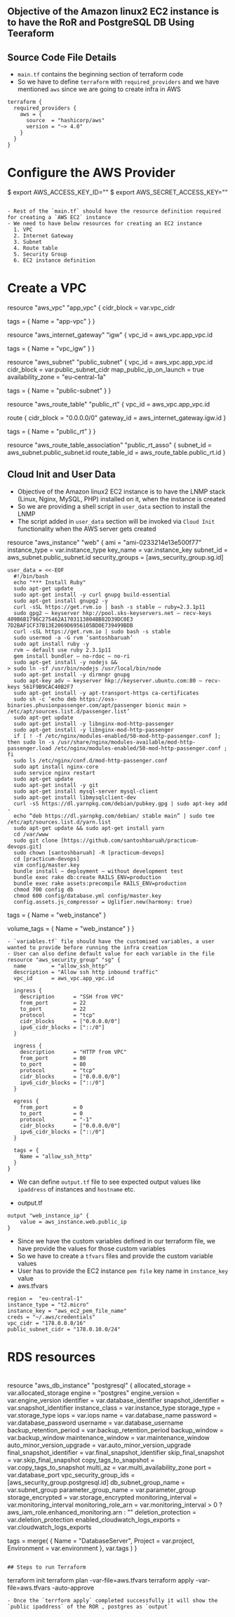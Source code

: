 ## Objective of the Amazon linux2 EC2 instance is to have the RoR and PostgreSQL DB Using Teeraform

## Source Code File Details
- `main.tf` contains the beginning section of terraform code
- So we have to define `terraform` with `required_providers` and we have mentioned `aws` since we are going to create infra in AWS

```
terraform {
  required_providers {
    aws = {
      source  = "hashicorp/aws"
      version = "~> 4.0"
    }
  }
}
```

# Configure the AWS Provider
$ export AWS_ACCESS_KEY_ID=""
$ export AWS_SECRET_ACCESS_KEY=""
```

- Rest of the `main.tf` should have the resource definition required for creating a `AWS EC2` instance
- We need to have below resources for creating an EC2 instance
  1. VPC
  2. Internet Gateway
  3. Subnet
  4. Route table
  5. Security Group
  6. EC2 instance definition

```
# Create a VPC
resource "aws_vpc" "app_vpc" {
  cidr_block = var.vpc_cidr

  tags = {
    Name = "app-vpc"
  }
}

resource "aws_internet_gateway" "igw" {
  vpc_id = aws_vpc.app_vpc.id

  tags = {
    Name = "vpc_igw"
  }
}

resource "aws_subnet" "public_subnet" {
  vpc_id            = aws_vpc.app_vpc.id
  cidr_block        = var.public_subnet_cidr
  map_public_ip_on_launch = true
  availability_zone = "eu-central-1a"

  tags = {
    Name = "public-subnet"
  }
}

resource "aws_route_table" "public_rt" {
  vpc_id = aws_vpc.app_vpc.id

  route {
    cidr_block = "0.0.0.0/0"
    gateway_id = aws_internet_gateway.igw.id
  }

  tags = {
    Name = "public_rt"
  }
}

resource "aws_route_table_association" "public_rt_asso" {
  subnet_id      = aws_subnet.public_subnet.id
  route_table_id = aws_route_table.public_rt.id
}


## Cloud Init and User Data
- Objective of the Amazon linux2 EC2 instance is to have the LNMP stack (Linux, Nginx, MySQL, PHP) installed on it, when the instance is created
- So we are providing a shell script in `user_data` section to install the LNMP
- The script added in `user_data` section will be invoked via `Cloud Init` functionality when the AWS server gets created

resource "aws_instance" "web" {
  ami             = "ami-0233214e13e500f77" 
  instance_type   = var.instance_type
  key_name        = var.instance_key
  subnet_id       = aws_subnet.public_subnet.id
  security_groups = [aws_security_group.sg.id]
```
user_data = <<-EOF
  #!/bin/bash
  echo "*** Install Ruby"
  sudo apt-get update
  sudo apt-get install -y curl gnupg build-essential
  sudo apt-get install gnupg2 -y
  curl -sSL https://get.rvm.io | bash -s stable — ruby=2.3.1p11
  sudo gpg2 — keyserver hkp://pool.sks-keyservers.net — recv-keys 409B6B1796C275462A1703113804BB82D39DC0E3 7D2BAF1CF37B13E2069D6956105BD0E739499BDB
  curl -sSL https://get.rvm.io | sudo bash -s stable
  sudo usermod -a -G rvm ‘santoshbaruah’
  sudo apt install ruby -y
  rvm — default use ruby 2.3.1p11
  gem install bundler — no-rdoc — no-ri
  sudo apt-get install -y nodejs &&
> sudo ln -sf /usr/bin/nodejs /usr/local/bin/node
  sudo apt-get install -y dirmngr gnupg
  sudo apt-key adv — keyserver hkp://keyserver.ubuntu.com:80 — recv-keys 561F9B9CAC40B2F7
  sudo apt-get install -y apt-transport-https ca-certificates
  sudo sh -c ‘echo deb https://oss-binaries.phusionpassenger.com/apt/passenger bionic main > /etc/apt/sources.list.d/passenger.list’
  sudo apt-get update
  sudo apt-get install -y libnginx-mod-http-passenger
  sudo apt-get install -y libnginx-mod-http-passenger
  if [ ! -f /etc/nginx/modules-enabled/50-mod-http-passenger.conf ]; then sudo ln -s /usr/share/nginx/modules-available/mod-http-passenger.load /etc/nginx/modules-enabled/50-mod-http-passenger.conf ; fi
  sudo ls /etc/nginx/conf.d/mod-http-passenger.conf
  sudo apt install nginx-core
  sudo service nginx restart
  sudo apt-get update
  sudo apt-get install -y git
  sudo apt-get install mysql-server mysql-client
  sudo apt-get install libmysqlclient-dev
  curl -sS https://dl.yarnpkg.com/debian/pubkey.gpg | sudo apt-key add -
  echo “deb https://dl.yarnpkg.com/debian/ stable main” | sudo tee /etc/apt/sources.list.d/yarn.list
  sudo apt-get update && sudo apt-get install yarn
  cd /var/www
  sudo git clone [https://github.com/santoshbaruah/practicum-devops.git]
  sudo chown [santoshbaruah] -R [practicum-devops]
  cd [practicum-devops]
  vim config/master.key
  bundle install — deployment — without development test
  bundle exec rake db:create RAILS_ENV=production
  bundle exec rake assets:precompile RAILS_ENV=production
  chmod 700 config db
  chmod 600 config/database.yml config/master.key
  config.assets.js_compressor = Uglifier.new(harmony: true) 

```
  tags = {
    Name = "web_instance"
  }

  volume_tags = {
    Name = "web_instance"
  } 
}
```
- `variables.tf` file should have the customised variables, a user wanted to provide before running the infra creation
- User can also define default value for each variable in the file
resource "aws_security_group" "sg" {
  name        = "allow_ssh_http"
  description = "Allow ssh http inbound traffic"
  vpc_id      = aws_vpc.app_vpc.id

  ingress {
    description      = "SSH from VPC"
    from_port        = 22
    to_port          = 22
    protocol         = "tcp"
    cidr_blocks      = ["0.0.0.0/0"]
    ipv6_cidr_blocks = ["::/0"]
  }

  ingress {
    description      = "HTTP from VPC"
    from_port        = 80
    to_port          = 80
    protocol         = "tcp"
    cidr_blocks      = ["0.0.0.0/0"]
    ipv6_cidr_blocks = ["::/0"]
  }

  egress {
    from_port        = 0
    to_port          = 0
    protocol         = "-1"
    cidr_blocks      = ["0.0.0.0/0"]
    ipv6_cidr_blocks = ["::/0"]
  }

  tags = {
    Name = "allow_ssh_http"
  }
}
```
- We can define `output.tf` file to see expected output values like `ipaddress` of instances and `hostname` etc.

- output.tf
```
output "web_instance_ip" {
    value = aws_instance.web.public_ip
}
```
- Since we have the custom variables defined in our terraform file, we have provide the values for those custom variables
- So we have to create a `tfvars` files and provide the custom variable values
- User has to provide the EC2 instance `pem file` key name in `instance_key` value
- aws.tfvars
```
region =  "eu-central-1"
instance_type = "t2.micro"
instance_key = "aws_ec2_pem_file_name"
creds = "~/.aws/credentials"
vpc_cidr = "178.0.0.0/16"
public_subnet_cidr = "178.0.10.0/24"
```
# RDS resources
#
resource "aws_db_instance" "postgresql" {
  allocated_storage               = var.allocated_storage
  engine                          = "postgres"
  engine_version                  = var.engine_version
  identifier                      = var.database_identifier
  snapshot_identifier             = var.snapshot_identifier
  instance_class                  = var.instance_type
  storage_type                    = var.storage_type
  iops                            = var.iops
  name                            = var.database_name
  password                        = var.database_password
  username                        = var.database_username
  backup_retention_period         = var.backup_retention_period
  backup_window                   = var.backup_window
  maintenance_window              = var.maintenance_window
  auto_minor_version_upgrade      = var.auto_minor_version_upgrade
  final_snapshot_identifier       = var.final_snapshot_identifier
  skip_final_snapshot             = var.skip_final_snapshot
  copy_tags_to_snapshot           = var.copy_tags_to_snapshot
  multi_az                        = var.multi_availability_zone
  port                            = var.database_port
  vpc_security_group_ids          = [aws_security_group.postgresql.id]
  db_subnet_group_name            = var.subnet_group
  parameter_group_name            = var.parameter_group
  storage_encrypted               = var.storage_encrypted
  monitoring_interval             = var.monitoring_interval
  monitoring_role_arn             = var.monitoring_interval > 0 ? aws_iam_role.enhanced_monitoring.arn : ""
  deletion_protection             = var.deletion_protection
  enabled_cloudwatch_logs_exports = var.cloudwatch_logs_exports

  tags = merge(
    {
      Name        = "DatabaseServer",
      Project     = var.project,
      Environment = var.environment
    },
    var.tags
  )
}
```

## Steps to run Terraform
```
terraform init
terraform plan -var-file=aws.tfvars
terraform apply -var-file=aws.tfvars -auto-approve
```
- Once the `terrform apply` completed successfully it will show the `public ipaddress` of the ROR , postgres as `output`

```